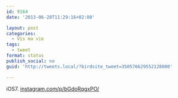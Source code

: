 ```yaml
---
id: 9164
date: '2013-06-28T11:29:16+02:00'

layout: post
categories:
  - Vis ma vie
tags:
  - tweet
format: status
publish_social: no
guid: 'http://tweets.local/?birdsite_tweet=350576629552128000'

---
```


iOS7. [instagram.com/p/bGdoRqgxPO/](http://instagram.com/p/bGdoRqgxPO/)
